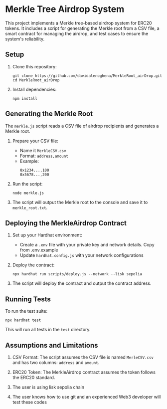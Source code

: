 # Merkle Tree Airdrop System

This project implements a Merkle tree-based airdrop system for ERC20 tokens. It includes a script for generating the Merkle root from a CSV file, a smart contract for managing the airdrop, and test cases to ensure the system's reliability.

## Setup

1. Clone this repository:
   ```
   git clone https://github.com/davidalenoghena/MerkleRoot_airDrop.git
   cd MerkleRoot_airDrop
   ```

2. Install dependencies:
   ```
   npm install
   ```

## Generating the Merkle Root

The `merkle.js` script reads a CSV file of airdrop recipients and generates a Merkle root.

1. Prepare your CSV file:
   - Name it `MerkleCSV.csv`
   - Format: `address,amount`
   - Example:
     ```
     0x1234...,100
     0x5678...,200
     ```

2. Run the script:
   ```
   node merkle.js
   ```

3. The script will output the Merkle root to the console and save it to `merkle_root.txt`.

## Deploying the MerkleAirdrop Contract

1. Set up your Hardhat environment:
   - Create a `.env` file with your private key and network details. Copy from .env.example
   - Update `hardhat.config.js` with your network configurations

2. Deploy the contract:
   ```
   npx hardhat run scripts/deploy.js --network --lisk sepolia
   ```

3. The script will deploy the contract and output the contract address.

## Running Tests

To run the test suite:

```
npx hardhat test
```

This will run all tests in the `test` directory.

## Assumptions and Limitations

1. CSV Format: The script assumes the CSV file is named `MerleCSV.csv` and has two columns: `address` and `amount`.

2. ERC20 Token: The MerkleAirdrop contract assumes the token follows the ERC20 standard.

3. The user is using lisk sepolia chain

4. The user knows how to use git and an experienced Web3 developer will test these codes